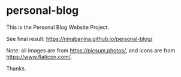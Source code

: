 # personal-blog

This is the Personal Blog Website Project. 

See final result: https://ninabanina.github.io/personal-blog/

Note: all images are from https://picsum.photos/, and icons are from https://www.flaticon.com/.

Thanks.
